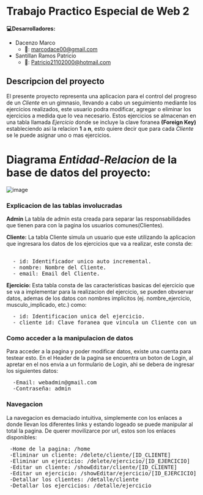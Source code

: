 # Trabajo Practico Especial de Web 2

**:computer:Desarrolladores:**
* Dacenzo Marco
  *  :email:: marcodace00@gmail.com
* Santillan Ramos Patricio
  *  :email:: Patricio21102000@hotmail.com
    
## Descripcion del proyecto
El presente proyecto representa una aplicacion para el control del progreso de un *Cliente* en un gimnasio, llevando a cabo un seguimiento mediante los ejercicios realizados, este usuario podra modificar, agregar o eliminar los ejercicios a medida que lo vea necesario.
Estos ejercicios se almacenan en una tabla llamada *Ejercicio* donde se incluye la clave foranea **(Foreign Key)** estableciendo asi la relacion **1** a **n**, esto quiere decir que para cada *Cliente* se le puede asignar uno o mas ejercicios.


# Diagrama *Entidad-Relacion* de la base de datos del proyecto:
![image](https://github.com/user-attachments/assets/a674fa89-147d-4522-abff-513f4bd4c3e7)



### Explicacion de las tablas involucradas
**Admin**
 La tabla de admin esta creada para separar las responsabilidades que tienen para con la pagina los usuarios comunes(Clientes).
 
**Cliente:**
  La tabla Cliente simula un usuario que este utilizando la aplicacion que ingresara los datos de los ejercicios que va a realizar, este consta de:
<pre>  
  - id: Identificador unico auto incremental. 
  - nombre: Nombre del Cliente.  
  - email: Email del Cliente.  
</pre>  
**Ejercicio:**
   Esta tabla consta de las caracteristicas basicas del ejercicio que se va a implementar para la realizacion del ejercicio, se pueden obvservar datos, ademas de los datos con nombres implicitos (ej. nombre_ejercicio, musculo_implicado, etc.) como:
<pre>
  - id: Identificacion unica del ejercicio.
  - cliente_id: Clave foranea que vincula un Cliente con un Ejercicio dado.
</pre>

### Como acceder a la manipulacion de datos
 Para acceder a la pagina y poder modificar datos, existe una cuenta para testear esto.
 En el Header de la pagina se encuentra un boton de Login, al apretar en el nos envia a un formulario de Login, ahi se debera de ingresar los siguientes datos:
 <pre>
  -Email: webadmin@gmail.com
  -Contraseña: admin
</pre>
 ### Navegacion
 La navegacion es demaciado intuitiva, simplemente con los enlaces a donde llevan los diferentes links y estando logeado se puede manipular al total la pagina.
 De querer movilizarce por url, estos son los enlaces disponibles:
<pre>
 -Home de la pagina: /home
 -Eliminar un cliente: /delete/cliente/[ID_CLIENTE]
 -Eliminar un ejercicio: /delete/ejercicio/[ID_EJERCICIO]
 -Editar un cliente: /showEditar/cliente/[ID_CLIENTE]
 -Editar un ejercicio: /showEditar/ejercicio/[ID_EJERCICIO]
 -Detallar los clientes: /detalle/cliente
 -Detallar los ejercicios: /detalle/ejercicio
</pre>

 
